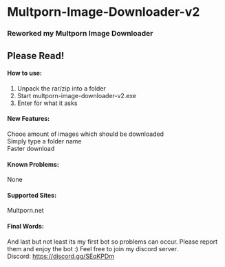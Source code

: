 # Multporn-Image-Downloader-v2  

### Reworked my Multporn Image Downloader  

## Please Read!  

#### How to use:  

1. Unpack the rar/zip into a folder  
2. Start multporn-image-downloader-v2.exe  
3. Enter for what it asks  


#### New Features:  

Chooe amount of images which should be downloaded  
Simply type a folder name  
Faster download  


#### Known Problems:  

None  


#### Supported Sites:  

Multporn.net


#### Final Words:  

And last but not least its my first bot so problems can occur. Please report them and enjoy the bot :) Feel free to join my discord server.  
Discord: https://discord.gg/SEqKPDm
